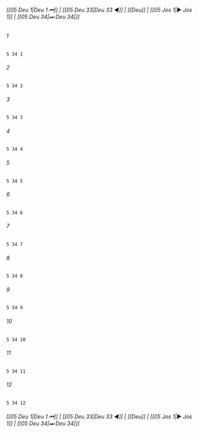 
###### [[05 Deu 1|Deu 1 ⏮]] | [[05 Deu 33|Deu 33 ◀]] | [[Deu]] | [[05 Jos 1|▶ Jos 1]] | [[05 Deu 34|⏭ Deu 34|]]

###### 1
``` verse
5 34 1 
```
###### 2
``` verse
5 34 2 
```
###### 3
``` verse
5 34 3 
```
###### 4
``` verse
5 34 4 
```
###### 5
``` verse
5 34 5 
```
###### 6
``` verse
5 34 6 
```
###### 7
``` verse
5 34 7 
```
###### 8
``` verse
5 34 8 
```
###### 9
``` verse
5 34 9 
```
###### 10
``` verse
5 34 10 
```
###### 11
``` verse
5 34 11 
```
###### 12
``` verse
5 34 12 
```

###### [[05 Deu 1|Deu 1 ⏮]] | [[05 Deu 33|Deu 33 ◀]] | [[Deu]] | [[05 Jos 1|▶ Jos 1]] | [[05 Deu 34|⏭ Deu 34|]]

